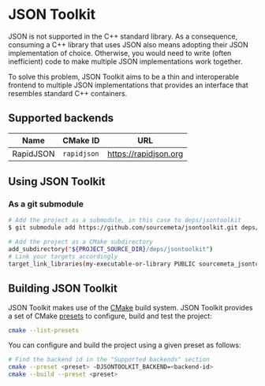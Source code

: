 JSON Toolkit
============

JSON is not supported in the C++ standard library. As a consequence, consuming
a C++ library that uses JSON also means adopting their JSON implementation of
choice. Otherwise, you would need to write (often inefficient) code to make
multiple JSON implementations work together.

To solve this problem, JSON Toolkit aims to be a thin and interoperable
frontend to multiple JSON implementations that provides an interface that
resembles standard C++ containers.

Supported backends
------------------

| Name      | CMake ID    | URL                   |
|-----------|-------------|-----------------------|
| RapidJSON | `rapidjson` | https://rapidjson.org |

Using JSON Toolkit
------------------

### As a git submodule

```sh
# Add the project as a submodule, in this case to deps/jsontoolkit
$ git submodule add https://github.com/sourcemeta/jsontoolkit.git deps/jsontoolkit

# Add the project as a CMake subdirectory
add_subdirectory("${PROJECT_SOURCE_DIR}/deps/jsontoolkit")
# Link your targets accordingly
target_link_libraries(my-executable-or-library PUBLIC sourcemeta_jsontoolkit)
```

Building JSON Toolkit
---------------------

JSON Toolkit makes use of the [CMake](https://cmake.org) build system.  JSON
Toolkit provides a set of CMake
[presets](https://cmake.org/cmake/help/latest/manual/cmake-presets.7.html) to
configure, build and test the project:

```sh
cmake --list-presets
```

You can configure and build the project using a given preset as follows:

```sh
# Find the backend id in the "Supported backends" section
cmake --preset <preset> -DJSONTOOLKIT_BACKEND=<backend-id>
cmake --build --preset <preset>
```
